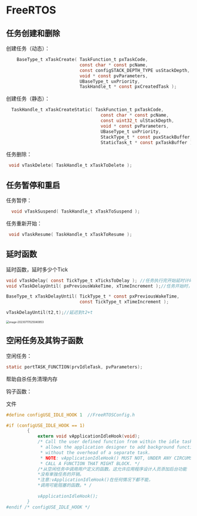 #	FreeRTOS

## 	任务创建和删除

创建任务（动态）：

~~~c
    BaseType_t xTaskCreate( TaskFunction_t pxTaskCode,
                            const char * const pcName, 
                            const configSTACK_DEPTH_TYPE usStackDepth,
                            void * const pvParameters,
                            UBaseType_t uxPriority,
                            TaskHandle_t * const pxCreatedTask );
~~~

创建任务（静态）：

~~~c
  TaskHandle_t xTaskCreateStatic( TaskFunction_t pxTaskCode,
                                    const char * const pcName,
                                    const uint32_t ulStackDepth,
                                    void * const pvParameters,
                                    UBaseType_t uxPriority,
                                    StackType_t * const puxStackBuffer,
                                    StaticTask_t * const pxTaskBuffer );
~~~

任务删除：

~~~c
 void vTaskDelete( TaskHandle_t xTaskToDelete );
~~~

## 	任务暂停和重启

任务暂停：

~~~c
  void vTaskSuspend( TaskHandle_t xTaskToSuspend );
~~~

任务重新开始：

~~~c
 void vTaskResume( TaskHandle_t xTaskToResume );
~~~

## 	延时函数

延时函数，延时多少个Tick

~~~c
void vTaskDelay( const TickType_t xTicksToDelay ); //任务执行完开始延时计时
void vTaskDelayUntil( pxPreviousWakeTime, xTimeIncrement );//任务开始时，开始计时

BaseType_t xTaskDelayUntil( TickType_t * const pxPreviousWakeTime,
                            const TickType_t xTimeIncrement );

vTaskDelayUntil(t2,t);//延迟到t2+t
~~~

<img src="C:\Users\lauxu\AppData\Roaming\Typora\typora-user-images\image-20230717025040853.png" alt="image-20230717025040853" style="zoom:50%;" />

## 	空闲任务及其钩子函数

空闲任务：

~~~c
static portTASK_FUNCTION(prvIdleTask, pvParameters);
~~~

帮助自杀任务清理内存



钩子函数：

文件 

~~~c
#define configUSE_IDLE_HOOK 1  //FreeRTOSConfig.h
~~~



~~~C
#if (configUSE_IDLE_HOOK == 1)
        {
            extern void vApplicationIdleHook(void);
            /* Call the user defined function from within the idle task.  This
             * allows the application designer to add background functionality
             * without the overhead of a separate task.
             * NOTE: vApplicationIdleHook() MUST NOT, UNDER ANY CIRCUMSTANCES,
             * CALL A FUNCTION THAT MIGHT BLOCK. */
            /*从空闲任务中调用用户定义的函数。这允许应用程序设计人员添加后台功能
			*没有单独任务的开销。
			*注意:vApplicationIdleHook()在任何情况下都不能，
			*调用可能阻塞的函数。* /
			
            vApplicationIdleHook();
        }
#endif /* configUSE_IDLE_HOOK */
~~~

